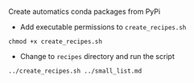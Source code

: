 Create automatics conda packages from PyPi

* Add executable permissions to `create_recipes.sh`
```
chmod +x create_recipes.sh
```

* Change to `recipes` directory and run the script

```
../create_recipes.sh ../small_list.md
```
